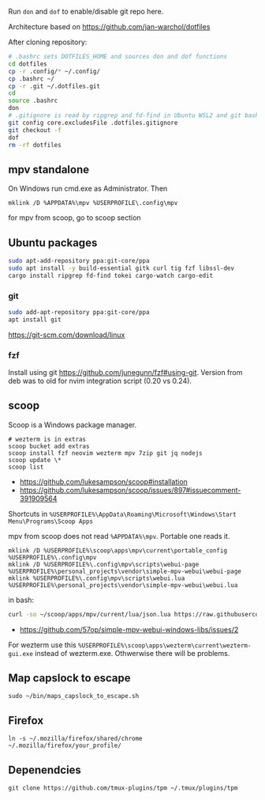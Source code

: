 Run `don` and `dof` to enable/disable git repo here.

Architecture based on https://github.com/jan-warchol/dotfiles

After cloning repository:

```bash
# .bashrc sets DOTFILES_HOME and sources don and dof functions
cd dotfiles
cp -r .config/* ~/.config/
cp .bashrc ~/
cp -r .git ~/.dotfiles.git
cd
source .bashrc
don
# .gitignore is read by ripgrep and fd-find in Ubuntu WSL2 and git bash, so I need to use different file name
git config core.excludesFile .dotfiles.gitignore
git checkout -f
dof
rm -rf dotfiles
```


## mpv standalone

On Windows run cmd.exe as Administrator. Then

```
mklink /D %APPDATA%\mpv %USERPROFILE\.config\mpv
```

for mpv from scoop, go to scoop section

## Ubuntu packages


```bash
sudo apt-add-repository ppa:git-core/ppa
sudo apt install -y build-essential gitk curl tig fzf libssl-dev
cargo install ripgrep fd-find tokei cargo-watch cargo-edit
```

### git

```bash
sudo add-apt-repository ppa:git-core/ppa
apt install git
```

https://git-scm.com/download/linux

### fzf

Install using git https://github.com/junegunn/fzf#using-git. Version from deb was to old for nvim integration script (0.20 vs 0.24).

## scoop

Scoop is a Windows package manager.

```
# wezterm is in extras
scoop bucket add extras
scoop install fzf neovim wezterm mpv 7zip git jq nodejs
scoop update \*
scoop list
```

- https://github.com/lukesampson/scoop#installation
- https://github.com/lukesampson/scoop/issues/897#issuecomment-391909564

Shortcuts in `%USERPROFILE%\AppData\Roaming\Microsoft\Windows\Start Menu\Programs\Scoop Apps`

mpv from scoop does not read `%APPDATA%\mpv`. Portable one reads it.

```
mklink /D %USERPROFILE%\scoop\apps\mpv\current\portable_config %USERPROFILE%\.config\mpv
mklink /D %USERPROFILE%\.config\mpv\scripts\webui-page %USERPROFILE%\personal_projects\vendor\simple-mpv-webui\webui-page
mklink %USERPROFILE%\.config\mpv\scripts\webui.lua %USERPROFILE%\personal_projects\vendor\simple-mpv-webui\webui.lua
```

in bash:

```bash
curl -so ~/scoop/apps/mpv/current/lua/json.lua https://raw.githubusercontent.com/craigmj/json4lua/master/json/json.lua
```

- https://github.com/57op/simple-mpv-webui-windows-libs/issues/2

For wezterm use this `%USERPROFILE%\scoop\apps\wezterm\current\wezterm-gui.exe` instead of wezterm.exe. Othwerwise there will be problems.

## Map capslock to escape

`sudo ~/bin/maps_capslock_to_escape.sh`

## Firefox

`ln -s ~/.mozilla/firefox/shared/chrome ~/.mozilla/firefox/your_profile/`

## Depenendcies

`git clone https://github.com/tmux-plugins/tpm ~/.tmux/plugins/tpm`

